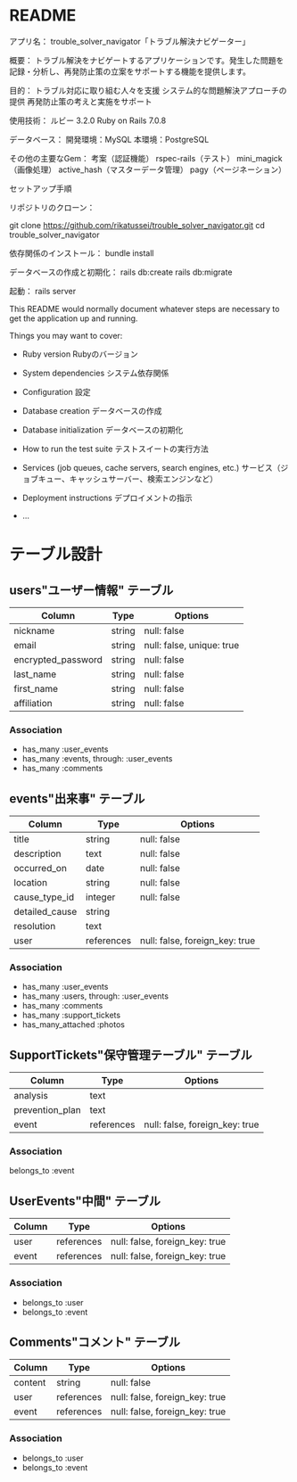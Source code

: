 # README

アプリ名：
trouble_solver_navigator「トラブル解決ナビゲーター」

概要：
トラブル解決をナビゲートするアプリケーションです。発生した問題を記録・分析し、再発防止策の立案をサポートする機能を提供します。

目的：
トラブル対応に取り組む人々を支援
システム的な問題解決アプローチの提供
再発防止策の考えと実施をサポート

使用技術：
ルビー 3.2.0
Ruby on Rails 7.0.8

データベース：
開発環境：MySQL
本環境：PostgreSQL

その他の主要なGem：
考案（認証機能）
rspec-rails（テスト）
mini_magick（画像処理）
active_hash（マスターデータ管理）
pagy（ページネーション）


セットアップ手順

リポジトリのクローン：

git clone https://github.com/rikatussei/trouble_solver_navigator.git
cd trouble_solver_navigator

依存関係のインストール：
bundle install

データベースの作成と初期化：
rails db:create
rails db:migrate

起動：
rails server


This README would normally document whatever steps are necessary to get the
application up and running.

Things you may want to cover:

* Ruby version
Rubyのバージョン

* System dependencies
システム依存関係

* Configuration
設定

* Database creation
データベースの作成

* Database initialization
データベースの初期化

* How to run the test suite
テストスイートの実行方法

* Services (job queues, cache servers, search engines, etc.)
サービス（ジョブキュー、キャッシュサーバー、検索エンジンなど）

* Deployment instructions
デプロイメントの指示

* ...


# テーブル設計

## users"ユーザー情報" テーブル

| Column             | Type   | Options                   |
| ------------------ | ------ | ------------------------- |
| nickname           | string | null: false               |
| email              | string | null: false, unique: true |
| encrypted_password | string | null: false               |
| last_name          | string | null: false               |
| first_name         | string | null: false               |
| affiliation        | string | null: false               |

### Association
- has_many :user_events
- has_many :events, through: :user_events
- has_many :comments 


## events"出来事" テーブル

| Column              | Type      | Options                        |
| ------------------- | --------- | ------------------------------ |
| title               | string    | null: false                    |
| description         | text      | null: false                    |
| occurred_on         | date      | null: false                    |
| location            | string    | null: false                    |
| cause_type_id       | integer   | null: false                    |
| detailed_cause      | string    |                                |
| resolution          | text      |                                |
| user                | references| null: false, foreign_key: true |

### Association
- has_many :user_events
- has_many :users, through: :user_events
- has_many :comments
- has_many :support_tickets
- has_many_attached :photos


## SupportTickets"保守管理テーブル" テーブル

| Column               | Type             | Options                        |
| -------------------- | ---------------- | ------------------------------ |
| analysis             | text             |                                |
| prevention_plan      | text             |                                |
| event                | references       | null: false, foreign_key: true |

### Association
belongs_to :event 


## UserEvents"中間" テーブル

| Column         | Type       | Options                        |
| -------------- | ---------- | ------------------------------ |
| user           | references | null: false, foreign_key: true |
| event          | references | null: false, foreign_key: true |

### Association
- belongs_to :user 
- belongs_to :event


## Comments"コメント" テーブル

| Column         | Type       | Options                        |
| -------------- | ---------- | ------------------------------ |
| content        | string     | null: false                    |
| user           | references | null: false, foreign_key: true |
| event          | references | null: false, foreign_key: true |

### Association
- belongs_to :user 
- belongs_to :event
